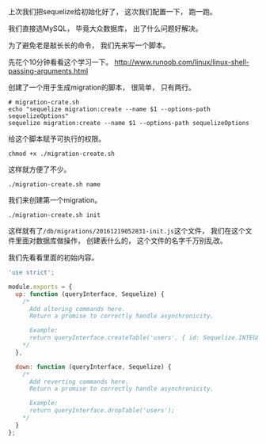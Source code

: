 上次我们把sequelize给初始化好了，
这次我们配置一下，
跑一跑。

我们直接选MySQL，
毕竟大众数据库，
出了什么问题好解决。

为了避免老是敲长长的命令，
我们先来写一个脚本。

先花个10分钟看看这个学习一下。
http://www.runoob.com/linux/linux-shell-passing-arguments.html

创建了一个用于生成migration的脚本，
很简单，
只有两行。

```shell
# migration-crate.sh
echo "sequelize migration:create --name $1 --options-path sequelizeOptions"
sequelize migration:create --name $1 --options-path sequelizeOptions
```

给这个脚本赋予可执行的权限。
```shell
chmod +x ./migration-create.sh
```

这样就方便了不少。
```
./migration-create.sh name
```

我们来创建第一个migration。
```
./migration-create.sh init
```

这样就有了`/db/migrations/20161219052831-init.js`这个文件，
我们在这个文件里面对数据库做操作，
创建表什么的，
这个文件的名字千万别乱改。

我们先看看里面的初始内容。
```js
'use strict';

module.exports = {
  up: function (queryInterface, Sequelize) {
    /*
      Add altering commands here.
      Return a promise to correctly handle asynchronicity.

      Example:
      return queryInterface.createTable('users', { id: Sequelize.INTEGER });
    */
  },

  down: function (queryInterface, Sequelize) {
    /*
      Add reverting commands here.
      Return a promise to correctly handle asynchronicity.

      Example:
      return queryInterface.dropTable('users');
    */
  }
};
```
